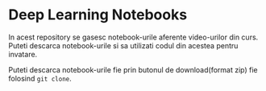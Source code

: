 # Deep Learning Notebooks

In acest repository se gasesc notebook-urile aferente video-urilor din curs. Puteti descarca notebook-urile si sa utilizati codul din acestea pentru invatare. 

Puteti descarca notebook-urile fie prin butonul de download(format zip) fie folosind `git clone`.

